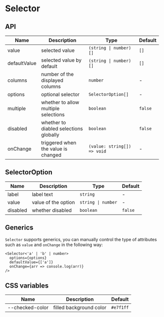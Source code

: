 # Selector

<code src="./demos/demo1.tsx"></code>

## API

| Name         | Description                            | Type                        | Default |
| ------------ | -------------------------------------- | --------------------------- | ------- |
| value        | selected value                         | `(string \| number)[]`      | `[]`    |
| defaultValue | selected value by default              | `(string \| number)[]`      | `[]`    |
| columns      | number of the displayed columns        | `number`                    | -       |
| options      | optional selector                      | `SelectorOption[]`          | -       |
| multiple     | whether to allow multiple selections   | `boolean`                   | `false` |
| disabled     | whether to diabled selections globally | `boolean`                   | `false` |
| onChange     | triggered when the value is changed    | `(value: string[]) => void` | -       |

## SelectorOption

| Name     | Description         | Type               | Default |
| -------- | ------------------- | ------------------ | ------- |
| label    | label text          | `string`           | -       |
| value    | value of the option | `string \| number` | -       |
| disabled | whether disabled    | `boolean`          | `false` |

## Generics

`Selector` supports generics, you can manually control the type of attributes such as `value` and `onChange` in the following way:

```tsx
<Selector<'a' | 'b' | number>
  options={options}
  defaultValue={['a']}
  onChange={arr => console.log(arr)}
/>
```

## CSS variables

| Name            | Description             | Default   |
| --------------- | ----------------------- | --------- |
| --checked-color | filled background color | `#e7f1ff` |
